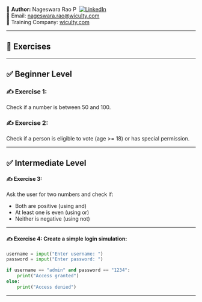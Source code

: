 👤 **Author:** Nageswara Rao P &nbsp;[![LinkedIn](https://img.shields.io/badge/LinkedIn-%230077B5.svg?style=flat-square&logo=linkedin&logoColor=white)](https://www.linkedin.com/in/nageshvkn)  
📧 Email: [nageswara.rao@wiculty.com](mailto:nageswara.rao@wiculty.com)  
🏢 Training Company: [wiculty.com](https://wiculty.com)

---

## 🧪 Exercises

---
## ✅ Beginner Level

### ✍️ Exercise 1:
Check if a number is between 50 and 100.

### ✍️ Exercise 2:
Check if a person is eligible to vote (age >= 18) or has special permission.

---

## ✅ Intermediate Level

#### ✍️ Exercise 3:
Ask the user for two numbers and check if:
- Both are positive (using and)
- At least one is even (using or)
- Neither is negative (using not)

---

#### ✍️ Exercise 4: Create a simple login simulation:
```python
username = input("Enter username: ")
password = input("Enter password: ")

if username == "admin" and password == "1234":
    print("Access granted")
else:
    print("Access denied")
```

---
